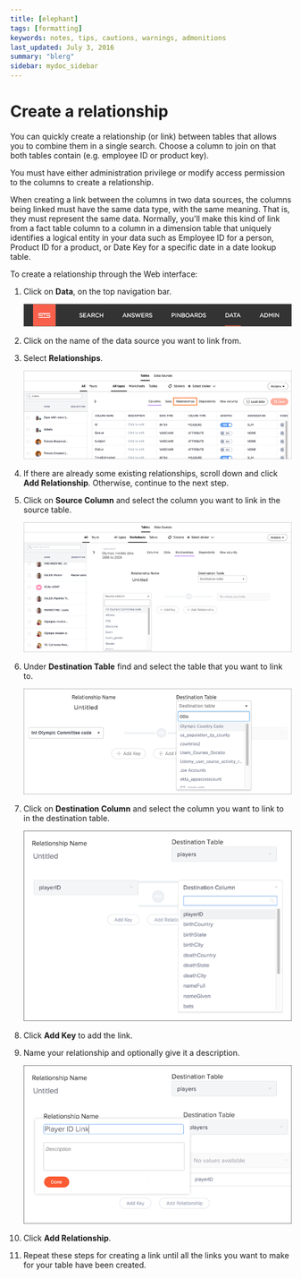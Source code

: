 ```yaml
---
title: [elephant]
tags: [formatting]
keywords: notes, tips, cautions, warnings, admonitions
last_updated: July 3, 2016
summary: "blerg"
sidebar: mydoc_sidebar
---
```

# Create a relationship

You can quickly create a relationship \(or link\) between tables that allows you to combine them in a single search. Choose a column to join on that both tables contain \(e.g. employee ID or product key\).

You must have either administration privilege or modify access permission to the columns to create a relationship.

When creating a link between the columns in two data sources, the columns being linked must have the same data type, with the same meaning. That is, they must represent the same data. Normally, you'll make this kind of link from a fact table column to a column in a dimension table that uniquely identifies a logical entity in your data such as Employee ID for a person, Product ID for a product, or Date Key for a specific date in a date lookup table.

To create a relationship through the Web interface:

1.   Click on **Data**, on the top navigation bar. 

     ![](../../shared/conrefs/../../images/data_icon.png "Data") 

2.   Click on the name of the data source you want to link from. 
3.  Select **Relationships**.

     ![](../../shared/conrefs/../../images/select_relationships.png "Select Relationships") 

4.   If there are already some existing relationships, scroll down and click **Add Relationship**. Otherwise, continue to the next step. 
5.   Click on **Source Column** and select the column you want to link in the source table. 

     ![](../../images/create_relationship_2.png "Select a Source Column") 

6.   Under **Destination Table** find and select the table that you want to link to. 

     ![](../../images/create_relationship_3.png "Find and select a Destination Table") 

7.   Click on **Destination Column** and select the column you want to link to in the destination table. 

     ![](../../images/create_relationship_4.png "Select the Destination Column") 

8.   Click **Add Key** to add the link. 
9.   Name your relationship and optionally give it a description. 

     ![](../../images/create_relationship_5.png "Name the Relationship") 

10.  Click **Add Relationship**. 
11.  Repeat these steps for creating a link until all the links you want to make for your table have been created. 

